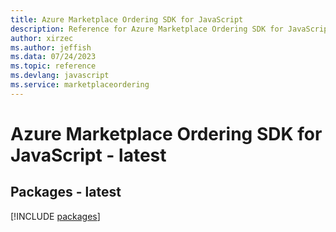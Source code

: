 ```yaml
---
title: Azure Marketplace Ordering SDK for JavaScript
description: Reference for Azure Marketplace Ordering SDK for JavaScript
author: xirzec
ms.author: jeffish
ms.data: 07/24/2023
ms.topic: reference
ms.devlang: javascript
ms.service: marketplaceordering
---
```

# Azure Marketplace Ordering SDK for JavaScript - latest
## Packages - latest
[!INCLUDE [packages](marketplace-ordering-index.md)]
